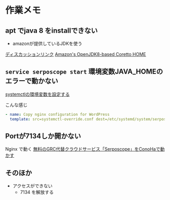 # 作業メモ

## apt でjava 8 をinstallできない
- amazonが提供しているJDKを使う

[ディスカッションリンク](https://www.reddit.com/r/Ubuntu/comments/beqbs2/webupd8_oracle_java_jdk_8_installer_ppa/)
[Amazon's OpenJDK8-based Coretto HOME](https://docs.aws.amazon.com/corretto/latest/corretto-8-ug/generic-linux-install.html)

## `service serposcope start` 環境変数JAVA_HOMEのエラーで動かない

[systemctlの環境変数を設定する](https://stackoverflow.com/questions/56100690/how-to-configure-java-home-with-openjdk)

こんな感じ
```yml
- name: Copy nginx configuration for WordPress
  template: src=systemctl-override.conf dest=/etc/systemd/system/serposcope.service.d/override.conf
```

## Portが7134しか開かない
Nginx で動く
[無料のGRC代替クラウドサービス「Serposcope」をConoHaで動かす](https://qiita.com/moroi/items/c6c6336f125f33b1aca4)

## そのほか
- アクセスができない
  - 7134 を解放する
